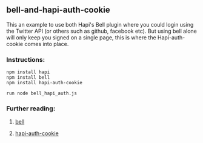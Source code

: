 ## bell-and-hapi-auth-cookie

This an example to use both Hapi's Bell plugin where you could login using the Twitter API (or others such as github, facebook etc). But using bell alone will only keep you signed on a single page, this is where the Hapi-auth-cookie comes into place.

### Instructions:

```
npm install hapi
npm install bell
npm install hapi-auth-cookie

run node bell_hapi_auth.js
```

### Further reading: 

1. [bell](https://github.com/hapijs/bell)

2. [hapi-auth-cookie](https://github.com/hapijs/hapi-auth-cookie)
